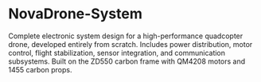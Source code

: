 # NovaDrone-System
Complete electronic system design for a high-performance quadcopter drone, developed entirely from scratch. Includes power distribution, motor control, flight stabilization, sensor integration, and communication subsystems. Built on the ZD550 carbon frame with QM4208 motors and 1455 carbon props.
